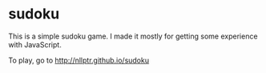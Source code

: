 sudoku
======

This is a simple sudoku game. I made it mostly for getting some experience with JavaScript.


To play, go to http://nllptr.github.io/sudoku
